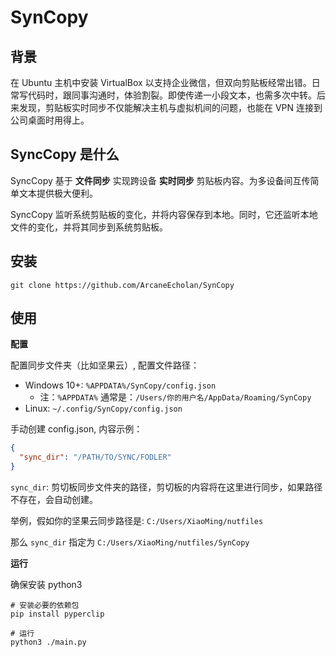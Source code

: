# SynCopy

## 背景

在 Ubuntu 主机中安装 VirtualBox 以支持企业微信，但双向剪贴板经常出错。日常写代码时，跟同事沟通时，体验割裂。即使传递一小段文本，也需多次中转。后来发现，剪贴板实时同步不仅能解决主机与虚拟机间的问题，也能在 VPN 连接到公司桌面时用得上。

## SyncCopy 是什么

SyncCopy 基于 **文件同步** 实现跨设备 **实时同步** 剪贴板内容。为多设备间互传简单文本提供极大便利。

SyncCopy 监听系统剪贴板的变化，并将内容保存到本地。同时，它还监听本地文件的变化，并将其同步到系统剪贴板。

## 安装

```
git clone https://github.com/ArcaneEcholan/SynCopy
```

## 使用

**配置**

配置同步文件夹（比如坚果云）, 配置文件路径：

- Windows 10+: `%APPDATA%/SynCopy/config.json`
  - 注：`%APPDATA%` 通常是：`/Users/你的用户名/AppData/Roaming/SynCopy`
- Linux: `~/.config/SynCopy/config.json`

手动创建 config.json, 内容示例：

```json
{
  "sync_dir": "/PATH/TO/SYNC/FODLER"
}
```

`sync_dir`: 剪切板同步文件夹的路径，剪切板的内容将在这里进行同步，如果路径不存在，会自动创建。

举例，假如你的坚果云同步路径是: `C:/Users/XiaoMing/nutfiles`

那么 `sync_dir` 指定为 `C:/Users/XiaoMing/nutfiles/SynCopy`

**运行**

确保安装 python3

```shell
# 安装必要的依赖包
pip install pyperclip

# 运行
python3 ./main.py
```
